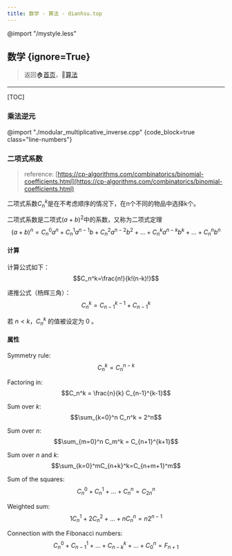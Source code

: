 ```yaml
---
title: 数学 - 算法 - dianhsu.top
---
```

@import "/mystyle.less"
## 数学 {ignore=True}
> 返回:house:[首页](../../index.html)，:rocket:[算法](../index.html)


-----------------------------------


[TOC]

### 乘法逆元
@import "./modular_multiplicative_inverse.cpp" {code_block=true class="line-numbers"}

### 二项式系数
> reference: [https://cp-algorithms.com/combinatorics/binomial-coefficients.html](https://cp-algorithms.com/combinatorics/binomial-coefficients.html)

二项式系数$C_n^k$是在不考虑顺序的情况下，在n个不同的物品中选择k个。

二项式系数是二项式$(a+b)^2$中的系数，又称为二项式定理
$$(a+b)^n=C_n^0a^n + C_n^1a^{n-1}b + C_n^2a^{n-2}b^2 + \dots + C_n^ka^{n-k}b^k + \dots + C_n^n b^n$$

#### 计算

计算公式如下：
$$C_n^k=\frac{n!}{k!(n-k)!}$$

递推公式（杨辉三角）：
$$C_n^k=C_{n-1}^{k-1} + C_{n-1}^{k}$$

若 $n < k$，$C_n^k$ 的值被设定为 $0$ 。

#### 属性

Symmetry rule: 
$$C_n^k = C_n^{n-k}$$

Factoring in:
$$C_n^k = \frac{n}{k} C_{n-1}^{k-1}$$

Sum over $k$:
$$\sum_{k=0}^n C_n^k = 2^n$$

Sum over $n$:
$$\sum_{m=0}^n C_m^k = C_{n+1}^{k+1}$$

Sum over $n$ and $k$:
$$\sum_{k=0}^mC_{n+k}^k=C_{n+m+1}^m$$

Sum of the squares:
$$C_n^0 + C_n^1 + \dots + C_n^n = C_{2n}^n$$

Weighted sum:
$$1C_n^1 + 2C_n^2 + \dots + nC_n^n = n2^{n-1}$$

Connection with the Fibonacci numbers:
$$C_n^0 + C_{n-1}^1+ \dots + C_{n-k}^k + \dots + C_0^n = F_{n+1}$$